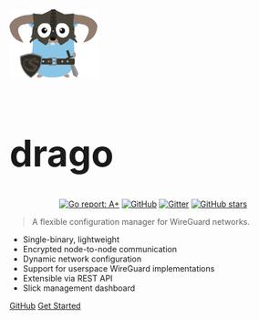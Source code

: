<div>
    <img src="assets/logos/dragopher.svg" alt="drago-logo" 
    style="height:120px"/>
</div>

<h1 style="font-size: 64px">drago</h1>

<p align="center" class="badges">
  <a href="https://goreportcard.com/report/github.com/seashell/drago"><img src="https://goreportcard.com/badge/github.com/seashell/drago" alt="Go report: A+"></a>
  <a href="https://github.com/seashell/drago/blob/master/LICENSE"><img alt="GitHub" src="https://img.shields.io/github/license/seashell/drago"></a>
  <a href="https://gitter.im/seashell/drago"><img src="https://img.shields.io/badge/gitter-join%20chat-green?color=00cc99" alt="Gitter"></a>
  <a href="https://github.com/seashell/drago">
    <img class="github-star" alt="GitHub stars" src="https://img.shields.io/github/stars/seashell/drago?style=social">
</a>
</p>

> A flexible configuration manager for WireGuard networks.

- Single-binary, lightweight
- Encrypted node-to-node communication
- Dynamic network configuration
- Support for userspace WireGuard implementations
- Extensible via REST API
- Slick management dashboard

[GitHub](https://github.com/seashell/drago/)
[Get Started](/docs/)
